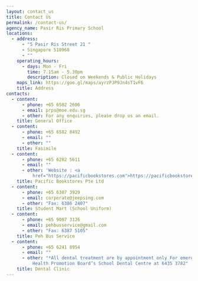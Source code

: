 ```yaml
---
layout: contact_us
title: Contact Us
permalink: /contact-us/
agency_name: Pasir Ris Primary School
locations:
  - address:
      - "5 Pasir Ris Street 21 "
      - Singapore 518968
      - ""
    operating_hours:
      - days: Mon - Fri
        time: 7.15am - 5.30pm
        description: Closed on Weekends & Public Holidays
    maps_link: https://goo.gl/maps/ayrzPJP9Jn4sT1vF6
    title: Address
contacts:
  - content:
      - phone: +65 6582 2606
      - email: prps@moe.edu.sg
      - other: For any enquiries, please drop us an email.
    title: General Office
  - content:
      - phone: +65 6582 8492
      - email: ""
      - other: ""
    title: Fasimile
  - content:
      - phone: +65 6282 5611
      - email: ""
      - other: 'Website : <a
          href="https://pacificbookstores.com">https://pacificbookstores.com</a>'
    title: Pacific Bookstores Pte Ltd
  - content:
      - phone: +65 6387 3929
      - email: corporate@jeepsing.com
      - other: "Fax: 6386 2407"
    title: Student Mart (School Uniform)
  - content:
      - phone: +65 9007 3126
      - email: pehbusservice@gmail.com
      - other: "Fax: 6387 5105"
    title: Peh Bus Service
  - content:
      - phone: +65 6241 8954
      - email: ""
      - other: "*All dental treatment are by appointment only For emergency, please call
          Health Promotion Board’s School Dental Centre at 6435 3782"
    title: Dental Clinic
---
```

